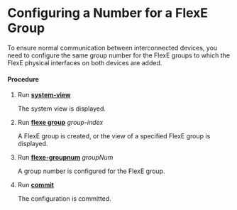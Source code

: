 Configuring a Number for a FlexE Group
======================================

To ensure normal communication between interconnected devices, you need to configure the same group number for the FlexE groups to which the FlexE physical interfaces on both devices are added.

#### Procedure

1. Run [**system-view**](cmdqueryname=system-view)
   
   
   
   The system view is displayed.
2. Run [**flexe group**](cmdqueryname=flexe+group) *group-index*
   
   
   
   A FlexE group is created, or the view of a specified FlexE group is displayed.
3. Run [**flexe-groupnum**](cmdqueryname=flexe-groupnum) *groupNum*
   
   
   
   A group number is configured for the FlexE group.
4. Run [**commit**](cmdqueryname=commit)
   
   
   
   The configuration is committed.